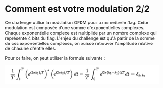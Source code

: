 
# Comment est votre modulation  2/2

Ce challenge utilise la modulation OFDM pour transmettre le flag. Cette modulation est composée d'une somme d'exponentielles complexes. Chaque exponentielle complexe est multipliée par un nombre complexe qui représente 4 bits du flag. L'enjeu du challenge est qu'à partir de la somme de ces exponentielles complexes, on puisse retrouver l'amplitude relative de chacune d'entre elles.

Pour ce faire, on peut utiliser la formule suivante :

![Formule magique](formule_magique.png)


